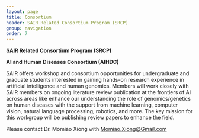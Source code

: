 ```yaml
---
layout: page
title: Consortium
header: SAIR Related Consortium Program (SRCP)
group: navigation
order: 7
---
```


**SAIR Related Consortium Program (SRCP)**

**AI and Human Diseases Consortium (AIHDC)**

SAIR offers workshop and consortium opportunities for undergraduate and graduate students interested in gaining hands-on research experience in artificial intelligence and human genomics. Members will work closely with SAIR members on ongoing literature review publication at the frontiers of AI across areas like enhance our understanding the role of genomics/genetics on human diseases with the support from machine learning, computer vision, natural language processing, robotics, and more. The key mission for this workgroup will be publishing review papers to enhance the field. 

Please contact Dr. Momiao Xiong with Momiao.Xiong@Gmail.com

